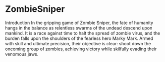 # ZombieSniper
Introduction
In the gripping game of Zombie Sniper, the fate of humanity hangs in the balance as relentless swarms of the undead descend upon mankind. It is a race against time to halt the spread of zombie virus, and the burden falls upon the shoulders of the fearless hero Marky Mark. Armed with skill and ultimate precision, their objective is clear: shoot down the oncoming group of zombies, achieving victory while skilfully evading their venomous jaws.
